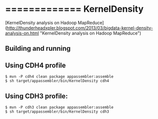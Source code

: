 =============
KernelDensity
=============

[KernelDensity analysis on Hadoop MapReduce] (http://thunderheadxpler.blogspot.com/2013/03/bigdata-kernel-density-analysis-on.html "KernelDensity analysis on Hadoop MapReduce")

## Building and running

## Using CDH4 profile

    $ mvn -P cdh4 clean package appassembler:assemble
    $ sh target/appassembler/bin/KernelDensity cdh4


## Using CDH3 profile:

    $ mvn -P cdh3 clean package appassembler:assemble
    $ sh target/appassembler/bin/KernelDensity cdh3

